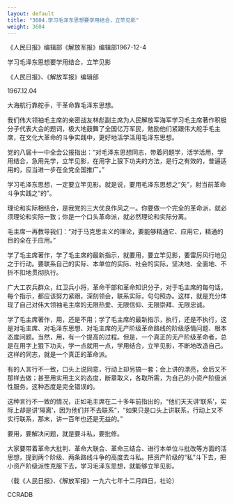 ```yaml
---
layout: default
title: "3604.学习毛泽东思想要学用结合，立竿见影"
weight: 3604
---
```


《人民日报》编辑部《解放军报》编辑部1967-12-4

学习毛泽东思想要学用结合，立竿见影

《人民日报》、《解放军报》编辑部

1967.12.04

大海航行靠舵手，干革命靠毛泽东思想。

我们伟大领袖毛主席的亲密战友林彪副主席为人民解放军海军学习毛主席著作积极分子代表大会的题词，极大地鼓舞了全国亿万军民，勉励他们紧跟伟大舵手毛主席，在文化大革命的斗争实践中，更好地活学活用毛泽东思想。

党的八届十一中全会公报指出：“对毛泽东思想同志，带着问题学，活学活用，学用结合，急用先学，立竿见影，在用字上狠下功夫的方法，是行之有效的，普遍适用的，应当进一步在全党全国推广。”

学习毛泽东思想，一定要立竿见影。就是说，要用毛泽东思想之“矢”，射当前革命斗争实践之“的”。

理论和实际相结合，是我党的三大优良作风之一。你要做一个完全的革命派，就必须理论和实际一致；你是一个口头革命派，就必然理论和实际分离。

毛主席一再教导我们：“对于马克思主义的理论，要能够精通它、应用它，精通的目的全在于应用。”

学了毛主席著作，学了毛主席的最新指示，就要用，要立竿见影，要雷厉风行地见之于行动。要联系自己的实际、本单位的实际、社会的实际，坚决地、全面地、不折不扣地贯彻执行。

广大工农兵群众，红卫兵小将，革命干部和革命知识分子，对于毛主席的每句话，每个指示，都应该努力紧跟，深刻领会，联系实际，句句照办。这样，就是充分体现了自己对伟大领袖毛主席的无限热爱、无限信仰、无限崇拜、无限忠诚。

学了毛主席著作，用，还是不用；学了毛主席的最新指示，执行，还是不执行，这是对毛主席、对毛泽东思想、对毛主席的无产阶级革命路线的阶级感情问题、根本态度问题。当然，用，有一个提高的过程。但是，一个真正的无产阶级革命者，总是在用字上狠下功夫，学一点就用一点，学用结合，立竿见影，不断地改造自己。这样的同志，就是一个真正的革命派。

有的人言行不一致，口头上说同意，行动上却另搞一套；会上讲的漂亮，会后又不那样去做；甚至用实用主义的态度，断章取义，各取所需，为自己的小资产阶级派性服务。这种态度是完全错误的。

这种言行不一致的情况，正如毛主席在二十多年前指出的，“他们天天讲‘联系’，实际上却是讲‘隔离’，因为他们并不去联系”，“如果只是口头上讲联系，行动上又不实行联系，那末，讲一百年也还是无益的。”

要用，要解决问题，就是要斗私，要批修。

大家要带着革命大批判、革命大联合、革命三结合、进行本单位斗批改等方面的活思想，提到两个阶级、两条路线斗争的高度去斗私。把资产阶级的“私”斗下去，把小资产阶级派性克服下去，学习毛泽东思想，就能够立竿见影。

（载《人民日报》、《解放军报》一九六七年十二月四日，社论）

CCRADB

